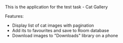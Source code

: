 This is the application for the test task - Cat Gallery

Features: 
- Display list of cat images with pagination
- Add its to favourites and save to Room database
- Download images to "Downloads" library on a phone
